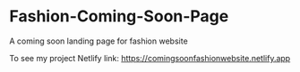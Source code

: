 # Fashion-Coming-Soon-Page
A coming soon landing page for fashion website

To see my project
Netlify link: https://comingsoonfashionwebsite.netlify.app
